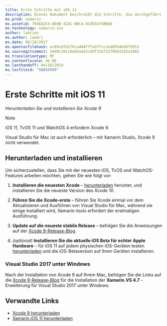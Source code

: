```yaml
---
title: Erste Schritte mit iOS 11
description: Dieses Dokument beschreibt die Schritte, die durchgeführt werden müssen, um das Entwickeln von Apps für iOS 11. Es wird erläutert, wie Laden Xcode, und Aktualisieren von Visual Studio-2019.
ms.prod: xamarin
ms.assetid: 794EA2C4-884B-42AC-B8C4-8C8E5474B660
ms.technology: xamarin-ios
author: lobrien
ms.author: laobri
ms.date: 09/19/2017
ms.openlocfilehash: ec69cd7d176ca4047ffa37fcc2ed8554bd9f9353
ms.sourcegitcommit: 3489c281c9eb5ada2cddf32d73370943342a1082
ms.translationtype: MT
ms.contentlocale: de-DE
ms.lasthandoff: 04/18/2019
ms.locfileid: "58854599"
---
```

# <a name="getting-started-with-ios-11"></a>Erste Schritte mit iOS 11

_Herunterladen Sie und installieren Sie Xcode 9_

> [!NOTE]
> iOS 11, TvOS 11 und WatchOS 4 erfordern Xcode 9.
>
> Visual Studio für Mac ist auch erforderlich – mit Xamarin Studio, Xcode 9 nicht verwendet.

## <a name="download-and-install"></a>Herunterladen und installieren

Um sicherzustellen, dass Sie mit der neuesten iOS, TvOS und WatchOS-Features arbeiten möchten, gehen Sie wie folgt vor:

1. **Installieren die neuesten Xcode** – [herunterladen](https://developer.apple.com/download/) herunter, und installieren Sie die neueste Version des _Xcode 10_.

2. **Führen Sie die Xcode-erste** – führen Sie Xcode einmal vor dem Aktualisieren und Ausführen von Visual Studio für Mac, während sie einige installiert wird, Xamarin-tools erfordert der erstmaligen Ausführung.

3. **Update auf die neueste stabile Release** – befolgen Sie die Anweisungen auf der [Xcode 9-Release-Blog](https://releases.xamarin.com/stable-release-15-3-5-with-xcode-9-support/).

4. _(optional)_  **Installieren Sie die aktuelle iOS Beta für echter Apple Hardware** – für iOS 11 auf jedem physischen iOS-Geräten testen [herunterladen](https://developer.apple.com/download/) und die iOS-Betaversion auf Ihren Geräten installieren.


### <a name="visual-studio-2017-on-windows"></a>Visual Studio 2017 unter Windows

Nach der Installation von Xcode 9 auf Ihrem Mac, befolgen Sie die Links auf die [Xcode 9-Release-Blog](https://releases.xamarin.com/stable-release-15-3-5-with-xcode-9-support/) für die Installation der **Xamarin.VS 4.7** -Erweiterung für Visual Studio 2017 unter Windows.


## <a name="related-links"></a>Verwandte Links

- [Xcode 9 herunterladen](https://developer.apple.com/download/)
- [Xamarin.iOS 11 herunterladen](https://releases.xamarin.com/stable-release-15-3-5-with-xcode-9-support/)
